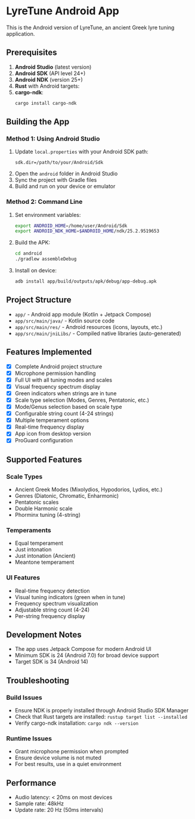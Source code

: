# LyreTune Android App

This is the Android version of LyreTune, an ancient Greek lyre tuning application.

## Prerequisites

1. **Android Studio** (latest version)
2. **Android SDK** (API level 24+)
3. **Android NDK** (version 25+)
4. **Rust** with Android targets:
5. **cargo-ndk**:
   ```bash
   cargo install cargo-ndk
   ```

## Building the App

### Method 1: Using Android Studio
1. Update `local.properties` with your Android SDK path:
   ```
   sdk.dir=/path/to/your/Android/Sdk
   ```
2. Open the `android` folder in Android Studio
3. Sync the project with Gradle files
4. Build and run on your device or emulator

### Method 2: Command Line
1. Set environment variables:
   ```bash
   export ANDROID_HOME=/home/user/Android/Sdk
   export ANDROID_NDK_HOME=$ANDROID_HOME/ndk/25.2.9519653
   ```

2. Build the APK:
   ```bash
   cd android
   ./gradlew assembleDebug
   ```

3. Install on device:
   ```bash
   adb install app/build/outputs/apk/debug/app-debug.apk
   ```

## Project Structure

- `app/` - Android app module (Kotlin + Jetpack Compose)
- `app/src/main/java/` - Kotlin source code
- `app/src/main/res/` - Android resources (icons, layouts, etc.)
- `app/src/main/jniLibs/` - Compiled native libraries (auto-generated)

## Features Implemented

- [x] Complete Android project structure
- [x] Microphone permission handling
- [x] Full UI with all tuning modes and scales
- [x] Visual frequency spectrum display
- [x] Green indicators when strings are in tune
- [x] Scale type selection (Modes, Genres, Pentatonic, etc.)
- [x] Mode/Genus selection based on scale type
- [x] Configurable string count (4-24 strings)
- [x] Multiple temperament options
- [x] Real-time frequency display
- [x] App icon from desktop version
- [x] ProGuard configuration

## Supported Features

### Scale Types
- Ancient Greek Modes (Mixolydios, Hypodorios, Lydios, etc.)
- Genres (Diatonic, Chromatic, Enharmonic)
- Pentatonic scales
- Double Harmonic scale
- Phorminx tuning (4-string)

### Temperaments
- Equal temperament
- Just intonation
- Just intonation (Ancient)
- Meantone temperament

### UI Features
- Real-time frequency detection
- Visual tuning indicators (green when in tune)
- Frequency spectrum visualization
- Adjustable string count (4-24)
- Per-string frequency display

## Development Notes

- The app uses Jetpack Compose for modern Android UI
- Minimum SDK is 24 (Android 7.0) for broad device support
- Target SDK is 34 (Android 14)

## Troubleshooting

### Build Issues
- Ensure NDK is properly installed through Android Studio SDK Manager
- Check that Rust targets are installed: `rustup target list --installed`
- Verify cargo-ndk installation: `cargo ndk --version`

### Runtime Issues
- Grant microphone permission when prompted
- Ensure device volume is not muted
- For best results, use in a quiet environment

## Performance

- Audio latency: < 20ms on most devices
- Sample rate: 48kHz
- Update rate: 20 Hz (50ms intervals)